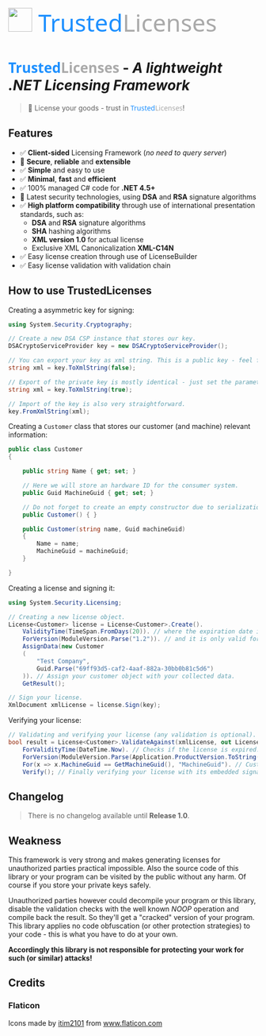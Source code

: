 <img src="https://image.flaticon.com/icons/svg/2127/2127440.svg" width="48"><span style="font-family:Segoe UI;font-size:48px;font-weight:lighter"> <span style="color:#1E90FF">Trusted</span><span style="color:#AAAAAA">Licenses</span></span>

# <span style="font-family:Segoe UI"><span style="color:#1E90FF">Trusted</span><span style="color:#AAAAAA">Licenses</span></span> - *A lightweight .NET Licensing Framework*
> 📜 License your goods - trust in <span style="font-family:Segoe UI;font-weight:lighter;"> <span style="color:#1E90FF">Trusted</span><span style="color:#AAAAAA">Licenses</span></span>!

## Features
- ✅ **Client-sided** Licensing Framework (*no need to query server*)
- 🔑 **Secure**, **reliable** and **extensible**
- ✅ **Simple** and easy to use
- ✅ **Minimal**, **fast** and **efficient**
- ✅ 100% managed C# code for **.NET 4.5+**
- 🔐 Latest security technologies, using **DSA** and **RSA** signature algorithms
- ✅ **High platform compatibility** through use of international presentation standards, such as:
	- **DSA** and **RSA** signature algorithms
	- **SHA** hashing algorithms
	- **XML version 1.0** for actual license
	- Exclusive XML Canonicalization **XML-C14N**
- ✅ Easy license creation through use of LicenseBuilder
- ✅ Easy license validation with validation chain

## How to use TrustedLicenses

Creating a asymmetric key for signing:

```C#
using System.Security.Cryptography;

// Create a new DSA CSP instance that stores our key.
DSACryptoServiceProvider key = new DSACryptoServiceProvider();

// You can export your key as xml string. This is a public key - feel free to distribute it to your customers.
string xml = key.ToXmlString(false);

// Export of the private key is mostly identical - just set the parameter to 'true'. Never distribute this key!
string xml = key.ToXmlString(true);

// Import of the key is also very straightforward.
key.FromXmlString(xml);
```

Creating a ``Customer`` class that stores our customer (and machine) relevant information:

```C#
public class Customer
{

	public string Name { get; set; }

	// Here we will store an hardware ID for the consumer system.
	public Guid MachineGuid { get; set; }

	// Do not forget to create an empty constructor due to serialization.
	public Customer() { }

	public Customer(string name, Guid machineGuid)
	{
		Name = name;
		MachineGuid = machineGuid;
	}

}
```

Creating a license and signing it:

```C#
using System.Security.Licensing;

// Creating a new license object.
License<Customer> license = License<Customer>.Create().
	ValidityTime(TimeSpan.FromDays(20)). // where the expiration date is in 20 days.
	ForVersion(ModuleVersion.Parse("1.2")). // and it is only valid for your program in version 1.2.
	AssignData(new Customer
	(
		"Test Company",
		Guid.Parse("69ff93d5-caf2-4aaf-882a-30bb0b81c5d6")
	)). // Assign your customer object with your collected data.
	GetResult();

// Sign your license.
XmlDocument xmlLicense = license.Sign(key);
```

Verifying your license:

```C#
// Validating and verifying your license (any validation is optional).
bool result = License<Customer>.ValidateAgainst(xmlLicense, out License<Customer> outLicense).
	ForValidityTime(DateTime.Now). // Checks if the license is expired.
	ForVersion(ModuleVersion.Parse(Application.ProductVersion.ToString())). // Checks if the license is valid for this version of your program.
	For(x => x.MachineGuid == GetMachineGuid(), "MachineGuid"). // Custom validation against our hardware ID. GetMachineGuid() is a call to a function wich creates a unique hardware ID for the current system.
	Verify(); // Finally verifying your license with its embedded signature.
```

## Changelog

> There is no changelog available until **Release 1.0**.

## Weakness
This framework is very strong and makes generating licenses for unauthorized parties practical impossible.
Also the source code of this library or your program can be visited by the public without any harm. Of course if you store your private keys safely.

Unauthorized parties however could decompile your program or this library, disable the validation checks with the well known *NOOP* operation and compile back the result. So they'll get a "cracked" version of your program. This library applies no code obfuscation (or other protection strategies) to your code - this is what you have to do at your own.

**Accordingly this library is not responsible for protecting your work for such (or similar) attacks!**

## Credits

### Flaticon

<div>Icons made by <a href="https://www.flaticon.com/authors/itim2101" title="itim2101">itim2101</a> from <a href="https://www.flaticon.com/"             title="Flaticon">www.flaticon.com</a></div>